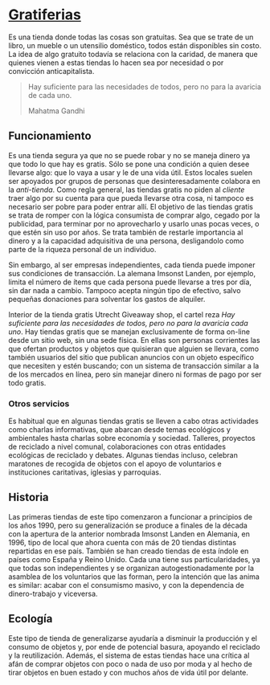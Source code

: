 # [Gratiferias](http://es.wikipedia.org/wiki/Tienda_gratis)

Es una tienda donde todas las cosas son gratuitas. Sea que se trate de un libro, un mueble o un utensilio doméstico, 
todos están disponibles sin costo. La idea de algo gratuito todavía se relaciona con la caridad, de manera que 
quienes vienen a estas tiendas lo hacen sea por necesidad o por convicción anticapitalista.

> Hay suficiente para las necesidades de todos, pero no para la avaricia de cada uno.
> 
> Mahatma Gandhi

## Funcionamiento 

Es una tienda segura ya que no se puede robar y no se maneja dinero ya que todo lo que hay es gratis. Sólo se pone una condición a 
quien desee llevarse algo: que lo vaya a usar y le de una vida útil. Estos locales suelen ser apoyados por grupos de personas que 
desinteresadamente colabora en la *anti-tienda*. Como regla general, las tiendas gratis no piden al *cliente* traer algo por su cuenta 
para que pueda llevarse otra cosa, ni tampoco es necesario ser pobre para poder entrar allí. El objetivo de las tiendas gratis se trata 
de romper con la lógica consumista de comprar algo, cegado por la publicidad, para terminar por no aprovecharlo y usarlo unas pocas 
veces, o que estén sin uso por años. Se trata también de restarle importancia al dinero y a la capacidad adquisitiva de una persona, 
desligandolo como parte de la riqueza personal de un individuo.

Sin embargo, al ser empresas independientes, cada tienda puede imponer sus condiciones de transacción. La alemana Imsonst Landen, por 
ejemplo, limita el número de ítems que cada persona puede llevarse a tres por día, sin dar nada a cambio. Tampoco acepta ningún tipo de 
efectivo, salvo pequeñas donaciones para solventar los gastos de alquiler.

Interior de la tienda gratis Utrecht Giveaway shop, el cartel reza *Hay suficiente para las necesidades de todos, pero no 
para la avaricia cada uno*. Hay tiendas gratis que se manejan exclusivamente de forma on-line desde un sitio web, sin una sede física. 
En ellas son personas corrientes las que ofertan productos y objetos que quisieran que alguien se llevara, como también usuarios del 
sitio que publican anuncios con un objeto específico que necesiten y estén buscando; con un sistema de transacción similar a la de los 
mercados en línea, pero sin manejar dinero ni formas de pago por ser todo gratis.

### Otros servicios 

Es habitual que en algunas tiendas gratis se lleven a cabo otras actividades como charlas informativas, que abarcan desde temas 
ecológicos y ambientales hasta charlas sobre economía y sociedad. Talleres, proyectos de reciclado a nivel comunal, colaboraciones con 
otras entidades ecológicas de reciclado y debates. Algunas tiendas incluso, celebran maratones de recogida de objetos con el apoyo de 
voluntarios e instituciones caritativas, iglesias y parroquias.

## Historia 

Las primeras tiendas de este tipo comenzaron a funcionar a principios de los años 1990, pero su generalización se 
produce a finales de la década con la apertura de la anterior nombrada Imsonst Landen en Alemania, en 1996, tipo de 
local que ahora cuenta con más de 20 tiendas distintas repartidas en ese país. También se han creado tiendas de esta 
índole en países como España y Reino Unido. Cada una tiene sus particularidades, ya que todas son independientes y 
se organizan autogestionadamente por la asamblea de los voluntarios que las forman, pero la intención que las anima 
es similar: acabar con el consumismo masivo, y con la dependencia de dinero-trabajo y viceversa.

## Ecología 

Este tipo de tienda de generalizarse ayudaría a disminuir la producción y el consumo de objetos y, por ende de potencial basura, 
apoyando el reciclado y la reutilización. Además, el sistema de estas tiendas hace una crítica al afán de comprar objetos con poco o 
nada de uso por moda y al hecho de tirar objetos en buen estado y con muchos años de vida útil por delante.
